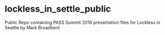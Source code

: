 # lockless_in_settle_public
Public Repo containing PASS Summit 2016 presentation files for Lockless in Seattle by Mark Broadbent
